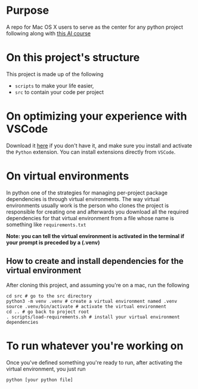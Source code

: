 # Purpose

A repo for Mac OS X users to serve as the center for any python project following along with [this AI course](https://www.youtube.com/watch?v=5NgNicANyqM&ab_channel=freeCodeCamp.org)

# On this project's structure

This project is made up of the following

- `scripts` to make your life easier,
- `src` to contain your code per project

# On optimizing your experience with VSCode

Download it [here](https://code.visualstudio.com/download) if you don't have it, and make sure you install and activate the `Python` extension. You can install extensions directly from `VSCode`.

# On virtual environments

In python one of the strategies for managing per-project package dependencies is through virtual environments. The way virtual environments usually work is the person who clones the project is responsible for creating one and afterwards you download all the required dependencies for that virtual environment from a file whose name is something like `requirements.txt`

**Note: you can tell the virtual environment is activated in the terminal if your prompt is preceded by a (.venv)**

## How to create and install dependencies for the virtual environment

After cloning this project, and assuming you're on a mac, run the following

```
cd src # go to the src directory
python3 -m venv .venv # create a virtual environment named .venv
source .venv/bin/activate # activate the virtual environment
cd .. # go back to project root
. scripts/load-requirements.sh # install your virtual environment dependencies
```

# To run whatever you're working on

Once you've defined something you're ready to run, after activating the virtual environment, you just run

```
python [your python file]
```
